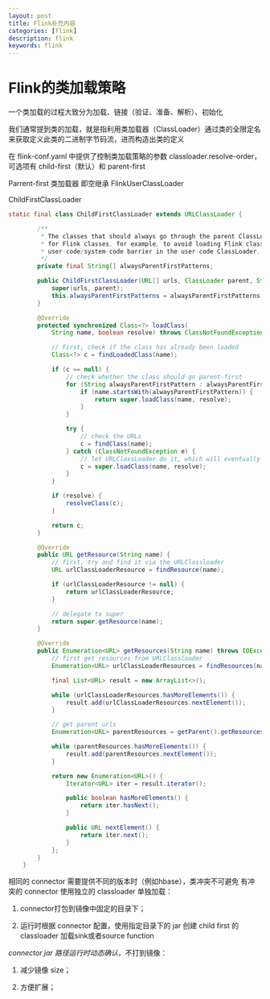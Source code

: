 ```yaml
---
layout: post
title: Flink补充内容
categories: [flink]
description: flink
keywords: flink
---
```




# Flink的类加载策略



一个类加载的过程大致分为加载、链接（验证、准备、解析）、初始化



我们通常提到类的加载，就是指利用类加载器（ClassLoader）通过类的全限定名来获取定义此类的二进制字节码流，进而构造出类的定义

在 flink-conf.yaml 中提供了控制类加载策略的参数 classloader.resolve-order，可选项有 child-first（默认）和 parent-first

Parrent-first 类加载器 即空继承 FlinkUserClassLoader





ChildFirstClassLoader



```java
static final class ChildFirstClassLoader extends URLClassLoader {

		/**
		 * The classes that should always go through the parent ClassLoader. This is relevant
		 * for Flink classes, for example, to avoid loading Flink classes that cross the
		 * user-code/system-code barrier in the user-code ClassLoader.
		 */
		private final String[] alwaysParentFirstPatterns;

		public ChildFirstClassLoader(URL[] urls, ClassLoader parent, String[] alwaysParentFirstPatterns) {
			super(urls, parent);
			this.alwaysParentFirstPatterns = alwaysParentFirstPatterns;
		}

		@Override
		protected synchronized Class<?> loadClass(
			String name, boolean resolve) throws ClassNotFoundException {

			// First, check if the class has already been loaded
			Class<?> c = findLoadedClass(name);

			if (c == null) {
				// check whether the class should go parent-first
				for (String alwaysParentFirstPattern : alwaysParentFirstPatterns) {
					if (name.startsWith(alwaysParentFirstPattern)) {
						return super.loadClass(name, resolve);
					}
				}

				try {
					// check the URLs
					c = findClass(name);
				} catch (ClassNotFoundException e) {
					// let URLClassLoader do it, which will eventually call the parent
					c = super.loadClass(name, resolve);
				}
			}

			if (resolve) {
				resolveClass(c);
			}

			return c;
		}

		@Override
		public URL getResource(String name) {
			// first, try and find it via the URLClassloader
			URL urlClassLoaderResource = findResource(name);

			if (urlClassLoaderResource != null) {
				return urlClassLoaderResource;
			}

			// delegate to super
			return super.getResource(name);
		}

		@Override
		public Enumeration<URL> getResources(String name) throws IOException {
			// first get resources from URLClassloader
			Enumeration<URL> urlClassLoaderResources = findResources(name);

			final List<URL> result = new ArrayList<>();

			while (urlClassLoaderResources.hasMoreElements()) {
				result.add(urlClassLoaderResources.nextElement());
			}

			// get parent urls
			Enumeration<URL> parentResources = getParent().getResources(name);

			while (parentResources.hasMoreElements()) {
				result.add(parentResources.nextElement());
			}

			return new Enumeration<URL>() {
				Iterator<URL> iter = result.iterator();

				public boolean hasMoreElements() {
					return iter.hasNext();
				}

				public URL nextElement() {
					return iter.next();
				}
			};
		}
	}
```

相同的 connector 需要提供不同的版本时（例如hbase），类冲突不可避免
有冲突的 connector 使用独立的 classloader 单独加载：
1. connector打包到镜像中固定的目录下；

2. 运行时根据 connector 配置，使用指定目录下的 jar 创建 child first 的 classloader 加载sink或者source function

*connector jar 路径运行时动态确认*，不打到镜像：
1. 减少镜像 size；

2. 方便扩展；


